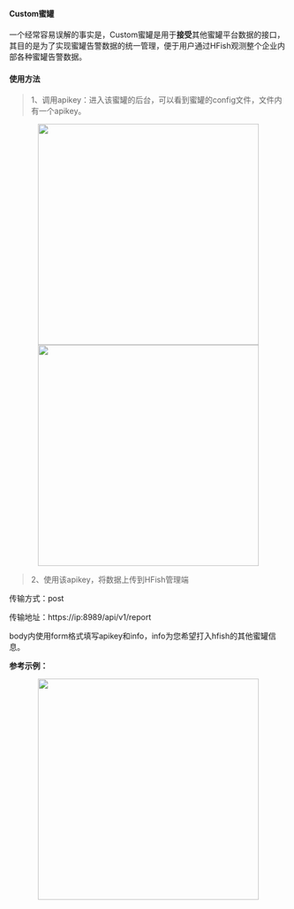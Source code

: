 #### Custom蜜罐

一个经常容易误解的事实是，Custom蜜罐是用于**接受**其他蜜罐平台数据的接口，其目的是为了实现蜜罐告警数据的统一管理，便于用户通过HFish观测整个企业内部各种蜜罐告警数据。

#### 使用方法

> 1、调用apikey：进入该蜜罐的后台，可以看到蜜罐的config文件，文件内有一个apikey。

<div align="center"><img src="https://hfish.net/images/image-20211027204924883.png" alt="" height="400px" /></div>

<div align="center"><img src="/images/image-20211027205006150.png" alt="" height="400px" /></div>


> 2、使用该apikey，将数据上传到HFish管理端

传输方式：post

传输地址：https://ip:8989/api/v1/report

body内使用form格式填写apikey和info，info为您希望打入hfish的其他蜜罐信息。

**参考示例：**

<div align="center"><img src="/images/image-20211027205827645.png" alt="" height="400px" /></div>

<div align="center"><img src="https://hfish.net/images/image-20211027205939646.png" alt="" style="zoom:50%;" /></div>
